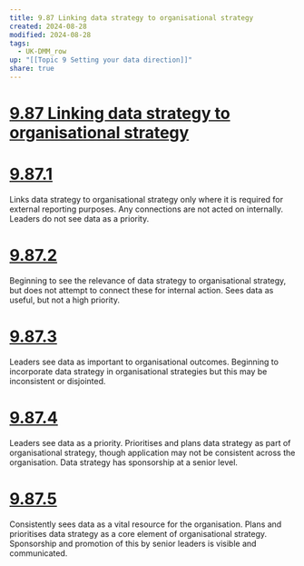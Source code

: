 ```yaml
---
title: 9.87 Linking data strategy to organisational strategy
created: 2024-08-28
modified: 2024-08-28
tags:
  - UK-DMM_row
up: "[[Topic 9 Setting your data direction]]"
share: true
---
```

# [9.87 Linking data strategy to organisational strategy](9.87%20Linking%20data%20strategy%20to%20organisational%20strategy.md)
# [9.87.1](9.87.1.md)

Links data strategy to organisational strategy only where it is required for external reporting purposes. Any connections are not acted on internally. Leaders do not see data as a priority.

# [9.87.2](9.87.2.md)

Beginning to see the relevance of data strategy to organisational strategy, but does not attempt to connect these for internal action. Sees data as useful, but not a high priority.

# [9.87.3](9.87.3.md)

Leaders see data as important to organisational outcomes. Beginning to incorporate data strategy in organisational strategies but this may be inconsistent or disjointed.

# [9.87.4](9.87.4.md)

Leaders see data as a priority. Prioritises and plans data strategy as part of organisational strategy, though application may not be consistent across the organisation. Data strategy has sponsorship at a senior level.

# [9.87.5](9.87.5.md)

Consistently sees data as a vital resource for the organisation. Plans and prioritises data strategy as a core element of organisational strategy. Sponsorship and promotion of this by senior leaders is visible and communicated.
